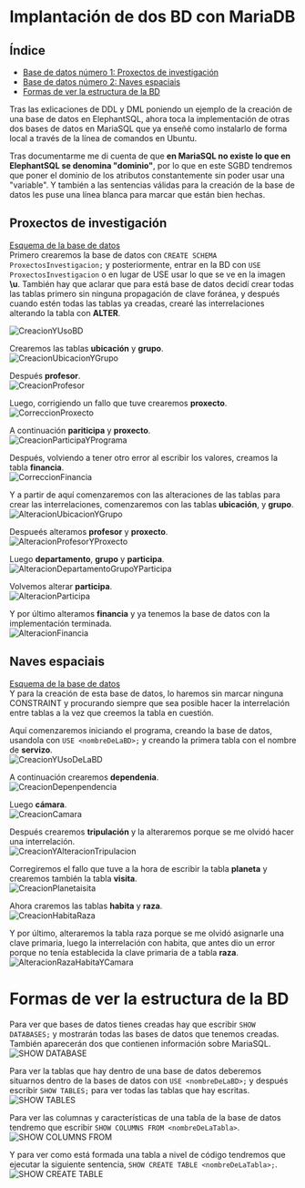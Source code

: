 # Implantación de dos BD con MariaDB

## Índice

- [Base de datos número 1: Proxectos de investigación](#Proxectos-de-investigación)
- [Base de datos número 2: Naves espaciais](#Naves-espaciais)
- [Formas de ver la estructura de la BD](#Formas-de-ver-la-estructura-de-la-BD)

Tras las exlicaciones de DDL y DML poniendo un ejemplo de la creación de una base de datos en ElephantSQL, ahora toca la implementación de otras dos bases de datos en MariaSQL que ya enseñé como instalarlo de forma local a través de la línea de comandos en Ubuntu.  

Tras documentarme me di cuenta de que **en MariaSQL no existe lo que en ElephantSQL se denomina "dominio"**, por lo que en este SGBD tendremos que poner el dominio de los atributos constantemente sin poder usar una "variable". Y también a las sentencias válidas para la creación de la base de datos les puse una línea blanca para marcar que están bien hechas.  

## Proxectos de investigación

[Esquema de la base de datos](https://github.com/davidgchaves/first-steps-with-git-and-github-wirtz-asir1-and-dam1/tree/master/exercicios-ddl/1-proxectos-de-investigacion)  
Primero crearemos la base de datos con ```CREATE SCHEMA ProxectosInvestigacion;``` y posteriormente, entrar en la BD con ```USE ProxectosInvestigacion``` o en lugar de USE usar lo que se ve en la imagen **\u**. También hay que aclarar que para está base de datos decidí crear todas las tablas primero sin ninguna propagación de clave foránea, y después cuando estén todas las tablas ya creadas, crearé las interrelaciones alterando la tabla con **ALTER**.

![CreacionYUsoBD](./img/31/1.PNG)

Crearemos las tablas **ubicación** y **grupo**.  
![CreacionUbicacionYGrupo](./img/31/2.PNG)

Después **profesor**.  
![CreacionProfesor](./img/31/3.PNG)

Luego, corrigiendo un fallo que tuve crearemos **proxecto**.  
![CorreccionProxecto](./img/31/4.PNG)

A continuación **pariticipa** y **proxecto**.  
![CreacionParticipaYPrograma](./img/31/5.PNG)

Después, volviendo a tener otro error al escribir los valores, creamos la tabla **financia**.  
![CorreccionFinancia](./img/31/6.PNG)

Y a partir de aquí comenzaremos con las alteraciones de las tablas para crear las interrelaciones, comenzaremos con las tablas **ubicación**, y **grupo**.  
![AlteracionUbicacionYGrupo](./img/31/8.PNG)

Despueés alteramos **profesor** y **proxecto**.  
![AlteracionProfesorYProxecto](./img/31/9.PNG)

Luego **departamento**, **grupo** y **participa**.  
![AlteracionDepartamentoGrupoYParticipa](./img/31/10.PNG)

Volvemos alterar **participa**.  
![AlteracionParticipa](./img/31/11.PNG)

Y por último alteramos **financia** y ya tenemos la base de datos con la implementación terminada.  
![AlteracionFinancia](./img/31/12.PNG)  

## Naves espaciais

[Esquema de la base de datos](https://github.com/davidgchaves/first-steps-with-git-and-github-wirtz-asir1-and-dam1/tree/master/exercicios-ddl/2-naves-espaciais)  
Y para la creación de esta base de datos, lo haremos sin marcar ninguna CONSTRAINT y procurando siempre que sea posible hacer la interrelación entre tablas a la vez que creemos la tabla en cuestión.  

Aquí comenzaremos iniciando el programa, creando la base de datos, usandola con ```USE <nombreDeLaBD>;``` y creando la primera tabla con el nombre de **servizo**.  
![CreacionYUsoDeLaBD](./img/32/1.PNG)

A continuación crearemos **dependenia**.  
![CreacionDepenpendencia](./img/32/2.PNG)

Luego **cámara**.  
![CreacionCamara](./img/32/3.PNG)

Después crearemos **tripulación** y la alteraremos porque se me olvidó hacer una interrelación.  
![CreacionYAlteracionTripulacion](./img/32/4.PNG)

Corregiremos el fallo que tuve a la hora de escribir la tabla **planeta** y crearemos también la tabla **visita**.  
![CreacionPlanetaisita](./img/32/5.PNG)

Ahora craremos las tablas **habita** y **raza**.  
![CreacionHabitaRaza](./img/32/6.PNG)

Y por último, alteraremos la tabla raza porque se me olvidó asignarle una clave primaria, luego la interrelación con habita, que antes dio un error porque no tenía establecida la clave primaria de a tabla **raza**.  
![AlteracionRazaHabitaYCamara](./img/32/7.PNG)

# Formas de ver la estructura de la BD

Para ver que bases de datos tienes creadas hay que escribir ```SHOW DATABASES;``` y mostrarán todas las bases de datos que tenemos creadas. También aparecerán dos que contienen información sobre MariaSQL.  
![SHOW DATABASE](./img/EstructuraSimulandoGUI/1.PNG)

Para ver la tablas que hay dentro de una base de datos deberemos situarnos dentro de la bases de datos con ```USE <nombreDeLaBD>;``` y después escribir ```SHOW TABLES;``` para ver todas las tablas que hay escritas.  
![SHOW TABLES](./img/EstructuraSimulandoGUI/2.PNG)

Para ver las columnas y características de una tabla de la base de datos tendremo que escribir ```SHOW COLUMNS FROM <nombreDeLaTabla>```.  
![SHOW COLUMNS FROM](./img/EstructuraSimulandoGUI/3.PNG)

Y para ver como está formada una tabla a nivel de código tendremos que ejecutar la siguiente sentencia, ```SHOW CREATE TABLE <nombreDeLaTabla>;```.  
![SHOW CREATE TABLE](./img/EstructuraSimulandoGUI/4_ShowCreateTableProfesor.PNG)



























